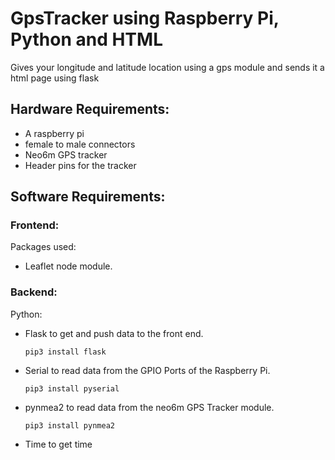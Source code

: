 # GpsTracker using Raspberry Pi, Python and HTML

Gives your longitude and latitude location using a gps module and sends it a html page using flask

## Hardware Requirements:
- A raspberry pi
- female to male connectors
- Neo6m GPS tracker
- Header pins for the tracker

## Software Requirements:    
### Frontend: 
Packages used:
- Leaflet node module.

### Backend: 
Python: 
- Flask to get and push data to the front end.

   ``` pip3 install flask ```
- Serial to read data from the GPIO Ports of the Raspberry Pi.

  ```pip3 install pyserial```
- pynmea2 to read data from the neo6m GPS Tracker module.

  ```pip3 install pynmea2```
- Time to get time

  
